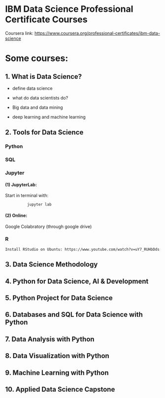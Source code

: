 # IBM Data Science Professional Certificate Courses

Coursera link: https://www.coursera.org/professional-certificates/ibm-data-science

# Some courses:

## 1. What is Data Science?

* define data science

* what do data scientists do?

* Big data and data mining

* deep learning and machine learning
  
## 2. Tools for Data Science

### Python

### SQL
  
### Jupyter
  
#### (1) JupyterLab:

   Start in terminal with: 

              jupyter lab
  
#### (2) Online:
  
  Google Colabratory (through google drive)
  
### R

    Install RStudio on Ubuntu: https://www.youtube.com/watch?v=uY7_RUHbDds



##  3. Data Science Methodology

##  4. Python for Data Science, AI & Development

##  5. Python Project for Data Science

##  6. Databases and SQL for Data Science with Python

##  7. Data Analysis with Python

##  8. Data Visualization with Python

##  9. Machine Learning with Python

##  10. Applied Data Science Capstone




